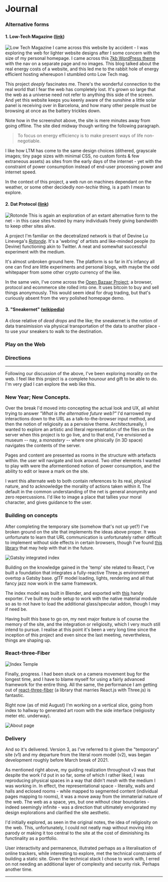 # Journal

### Alternative forms

#### 1. Low-Tech Magazine ([link](https://solar.lowtechmagazine.com))
![Low Tech Magazine](../img/journal-lowtech-00.png)
I came across this website by accident - I was exploring the web for lighter website designs after I some concern with the size of my personal homepage. I came across this [7kb WordPress theme](https://sustywp.com/) with the nav on a separate page and no images. This blog talked about the real energy costs of a website, and this led me to the rabbit hole of energy efficient hosting whereupon I stumbled onto Low Tech mag.

This project _deeply_ fascinates me. There's the wonderful connection to the real world that I fear the web has completely lost. It's grown so large that the web as a universe need not refer to anything this side of the screen. And yet this website keeps you keenly aware of the sunshine a little solar panel is receiving over in Barcelona, and how many other people must be browsing at once as the battery trickles down.

Note how in the screenshot above, the site is mere minutes away from going offline. The site died midway though writing the following paragraph.

> To focus on energy efficiency is to make present ways of life non-negotiable.

I like how LTM has come to the same design choices (dithered, grayscale images; tiny page sizes with minimal CSS, no custom fonts & few extraneous assets) as sites from the early days of the internet - yet with the constraint of power consumption instead of end-user processing power and internet speed.

In the context of this project, a web run on machines dependant on the weather, or some other decidedly _non-techie_ thing, is a path I mean to explore.

#### 2. Dat Protocol ([link](https://datproject.org/))
![Rotonde](../img/journal-rotonde-00.png)
This is again an exploration of an extant alternative form to the net - in this case sites hosted by many individuals freely giving bandwidth to keep other sites alive.

A project I'm familiar on the decetralized network is that of Devine Lu Linevega's [_Rotonde_](dat://2f21e3c122ef0f2555d3a99497710cd875c7b0383f998a2d37c02c042d598485/). It's a 'webring' of artists and like-minded people (to Devine) functioning akin to Twitter. A neat and somewhat successful experiment with the medium.

It's almost unbroken ground here. The platform is so far in it's infancy all one can find are little experiments and personal blogs, with maybe the odd whitepaper from some other crypto currency of the like.

In the same vein, I've come across the [Open Bazaar Project](https://openbazaar.org/); a browser, protocol and ecommerce site rolled into one. It uses bitcoin to buy and sell things anonymously. This would seem ideal for drug trading, but that's curiously absent from the very polished homepage demo.

#### 3. "Sneakernet" ([wikipedia](https://en.wikipedia.org/wiki/Sneakernet))
A close relative of _dead drops_ and the like; the sneakernet is the notion of data transimission via physical transportation of the data to another place - to use your sneakers to walk to the destination.


### Play on the Web



### Directions

---

Following our discussion of the above, I've been exploring morality on the web. I feel like this project is a complete hounour and gift to be able to do. I'm very glad I can explore the web like this.


### New Year; New Concepts.
Over the break I'd moved into concepting the actual look and UX, all whilst trying to answer _"What is the alternative future web?"_
I'd narrowed my interactions down to the URL as a talk-to-the-browser input method, and then the notion of religiosity as a pervasive theme. Architectureally, I wanted to explore an artistic and literal representation of the files on the server when this project is to go live, and to that end, I've envisioned a museum -- nay, a _monastery_ -- where one phisically (in 3D space) navigates the contents of the server.

Pages and content are presented as rooms in the structure with artefacts within. the user will navigate and look around. Two other elements I wanted to play with were the aformentioned notion of power consumption, and the ability to edit or leave a mark on the site.

I want this alternate web to both contain references to its real, physical nature, and to acknowledge the morality of actions taken within it. The default in the common understanding of the net is general anonymity and zero repercussions. I'd like to image a place that tallies your moral character, and gives guidance to the user.


### Building on concepts
After completing the temporary site (somehow that's not up yet?) I've broken ground on the site that implements the ideas above proper. It was unfortunate to learn that URL communication is unfortunately rather difficult to implement without side effects in certain browsers, though I've found [this library](https://github.com/KidkArolis/location-bar) that may help with that in the future.

![Gatsby integrated index](../img/index-00.png)

Building on the knowledge gained in the 'temp' site related to React, I've built a foundation that integrates a fully-reactive Three.js environment overtop a Gatsby base. glTF model loading, lights, rendering and all that fancy jazz now work in the same framework.

The index model was built in Blender, and exported with [this](https://github.com/KhronosGroup/glTF-Blender-Exporter) handy exporter. I've built my node setup to work with the native material module so as to not have to load the additional glass/specular addon, though I may if need be.

Having built this base to go on, my next major feature is of course the memory of the site, and the integration or religiosity, which I very much still intend to pursue. I realise at this point it's been a very long time since the inception of this project and even since the last meeting, nevertheless, things are shaping up.

### React-three-Fiber

![Index Temple](../img/index-02.png)

Finally, progress. I had been stuck on a camera movement bug for the longest time, and I have to blame myself for using a fairly advanced framework for the entire thing. All the same, the performance I am getting out of [react-three-fiber](https://github.com/drcmda/react-three-fiber) (a library that marries React.js with Three.js) is fantastic.

Right now (as of mid August) I'm working on a vertical slice, going from index to hallway to generated art room with the side interface (religiosity meter etc. underway).

![About page](../img/about-00.png)

### Delivery
And so it's delivered. Version 3, as I've referred to it given the "temporary" site (v1) and my departure from the literal room model (v2), was began development roughly before March break of 2021.

As mentioned right above, my guiding realization throughout v3 was that despite the work I'd put in so far, some of which I rather liked, I was reproducing physical spaces in a way that didn't _mesh_ with the medium I was working in. In effect, the representational space - literally, walls and halls and eclosed rooms - while mapped to segmented content (individual pages mapping to rooms), it was a move away from the immaterial nature of the web. The web as a space, yes, but one without clear boundaries - indeed seemingly infinite - was a direction that ultimately envigorated my design explorations and clarified the site aesthetic.

I'd initially explored, as seen in the original notes, the idea of religiosity on the web. This, unfortunately, I could not neatly map without moving into parody or making it too central to the site at the cost of diminishing its functinality as a portfolio.

User interactivity and permanence, illutrated perhaps as a literalisation of online trackers, while interesting to explore, met the technical constraints of building a static site. Given the technical stack I chose to work with, I erred on not needing an additional layer of complexity and security risk. Perhaps another time.

---
